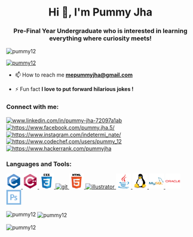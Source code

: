 <h1 align="center">Hi 👋, I'm Pummy Jha</h1>
<h3 align="center">Pre-Final Year Undergraduate who is interested in learning everything where curiosity meets!</h3>

<p align="left"> <img src="https://komarev.com/ghpvc/?username=pummy12&label=Profile%20views&color=0e75b6&style=flat" alt="pummy12" /> </p>

<p align="left"> <a href="https://github.com/ryo-ma/github-profile-trophy"><img src="https://github-profile-trophy.vercel.app/?username=pummy12" alt="pummy12" /></a> </p>

- 📫 How to reach me **mepummyjha@gmail.com**

- ⚡ Fun fact **I love to put forward hilarious jokes !**

<h3 align="left">Connect with me:</h3>
<p align="left">
<a href="https://linkedin.com/in/www.linkedin.com/in/pummy-jha-72097a1ab" target="blank"><img align="center" src="https://cdn.jsdelivr.net/npm/simple-icons@3.0.1/icons/linkedin.svg" alt="www.linkedin.com/in/pummy-jha-72097a1ab" height="30" width="40" /></a>
<a href="https://fb.com/https://www.facebook.com/pummy.jha.5/" target="blank"><img align="center" src="https://cdn.jsdelivr.net/npm/simple-icons@3.0.1/icons/facebook.svg" alt="https://www.facebook.com/pummy.jha.5/" height="30" width="40" /></a>
<a href="https://instagram.com/https://www.instagram.com/indetermi_nate/" target="blank"><img align="center" src="https://cdn.jsdelivr.net/npm/simple-icons@3.0.1/icons/instagram.svg" alt="https://www.instagram.com/indetermi_nate/" height="30" width="40" /></a>
<a href="https://www.codechef.com/users/https://www.codechef.com/users/pummy_12" target="blank"><img align="center" src="https://cdn.jsdelivr.net/npm/simple-icons@3.1.0/icons/codechef.svg" alt="https://www.codechef.com/users/pummy_12" height="30" width="40" /></a>
<a href="https://www.hackerrank.com/https://www.hackerrank.com/pummyjha" target="blank"><img align="center" src="https://cdn.jsdelivr.net/npm/simple-icons@3.0.1/icons/hackerrank.svg" alt="https://www.hackerrank.com/pummyjha" height="30" width="40" /></a>
</p>

<h3 align="left">Languages and Tools:</h3>
<p align="left"> <a href="https://www.cprogramming.com/" target="_blank"> <img src="https://raw.githubusercontent.com/devicons/devicon/master/icons/c/c-original.svg" alt="c" width="40" height="40"/> </a> <a href="https://www.w3schools.com/cpp/" target="_blank"> <img src="https://raw.githubusercontent.com/devicons/devicon/master/icons/cplusplus/cplusplus-original.svg" alt="cplusplus" width="40" height="40"/> </a> <a href="https://www.w3schools.com/css/" target="_blank"> <img src="https://raw.githubusercontent.com/devicons/devicon/master/icons/css3/css3-original-wordmark.svg" alt="css3" width="40" height="40"/> </a> <a href="https://git-scm.com/" target="_blank"> <img src="https://www.vectorlogo.zone/logos/git-scm/git-scm-icon.svg" alt="git" width="40" height="40"/> </a> <a href="https://www.w3.org/html/" target="_blank"> <img src="https://raw.githubusercontent.com/devicons/devicon/master/icons/html5/html5-original-wordmark.svg" alt="html5" width="40" height="40"/> </a> <a href="https://www.adobe.com/in/products/illustrator.html" target="_blank"> <img src="https://www.vectorlogo.zone/logos/adobe_illustrator/adobe_illustrator-icon.svg" alt="illustrator" width="40" height="40"/> </a> <a href="https://www.java.com" target="_blank"> <img src="https://raw.githubusercontent.com/devicons/devicon/master/icons/java/java-original.svg" alt="java" width="40" height="40"/> </a> <a href="https://www.linux.org/" target="_blank"> <img src="https://raw.githubusercontent.com/devicons/devicon/master/icons/linux/linux-original.svg" alt="linux" width="40" height="40"/> </a> <a href="https://www.mysql.com/" target="_blank"> <img src="https://raw.githubusercontent.com/devicons/devicon/master/icons/mysql/mysql-original-wordmark.svg" alt="mysql" width="40" height="40"/> </a> <a href="https://www.oracle.com/" target="_blank"> <img src="https://raw.githubusercontent.com/devicons/devicon/master/icons/oracle/oracle-original.svg" alt="oracle" width="40" height="40"/> </a> <a href="https://www.photoshop.com/en" target="_blank"> <img src="https://raw.githubusercontent.com/devicons/devicon/master/icons/photoshop/photoshop-line.svg" alt="photoshop" width="40" height="40"/> </a> </p>

<p><img align="left" src="https://github-readme-stats.vercel.app/api/top-langs?username=pummy12&show_icons=true&locale=en&layout=compact" alt="pummy12" /></p>

<p>&nbsp;<img align="center" src="https://github-readme-stats.vercel.app/api?username=pummy12&show_icons=true&locale=en" alt="pummy12" /></p>

<p><img align="center" src="https://github-readme-streak-stats.herokuapp.com/?user=pummy12&" alt="pummy12" /></p>
